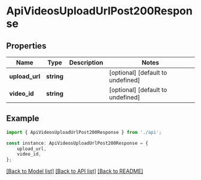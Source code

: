 # ApiVideosUploadUrlPost200Response


## Properties

Name | Type | Description | Notes
------------ | ------------- | ------------- | -------------
**upload_url** | **string** |  | [optional] [default to undefined]
**video_id** | **string** |  | [optional] [default to undefined]

## Example

```typescript
import { ApiVideosUploadUrlPost200Response } from './api';

const instance: ApiVideosUploadUrlPost200Response = {
    upload_url,
    video_id,
};
```

[[Back to Model list]](../README.md#documentation-for-models) [[Back to API list]](../README.md#documentation-for-api-endpoints) [[Back to README]](../README.md)
